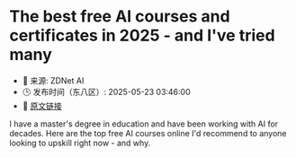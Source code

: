 # The best free AI courses and certificates in 2025 - and I've tried many
- 📅 来源: ZDNet AI
- 🕒 发布时间（东八区）: 2025-05-23 03:46:00
- 🔗 [原文链接](https://www.zdnet.com/article/the-best-free-ai-courses-and-certificates-in-2025/)

I have a master's degree in education and have been working with AI for decades. Here are the top free AI courses online I'd recommend to anyone looking to upskill right now - and why.